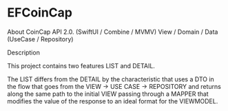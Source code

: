 # EFCoinCap
About CoinCap API 2.0.  (SwiftUI / Combine / MVMV) View / Domain / Data (UseCase / Repository) 

Description

This project contains two features LIST and DETAIL. 

The LIST differs from the DETAIL by the characteristic that uses a DTO in the flow that goes from the VIEW -> USE CASE -> REPOSITORY and returns along the same path to the initial VIEW passing through a MAPPER that modifies the value of the response to an ideal format for the VIEWMODEL.

<!-- Este es un bloque comentado

| Encabezado 1 | Encabezado 2 | Encabezado 3 |
|--------------|--------------|--------------|
| Valor 1      | Valor 2      | Valor 3      |
| Valor 4      | Valor 5      | Valor 6      |

# Título de nivel 1
## Título de nivel 2
### Título de nivel 3
#### Título de nivel 4
##### Título de nivel 5
###### Título de nivel 6

**Negrita**
*Cursiva*
***Negrita y Cursiva***

 -->
